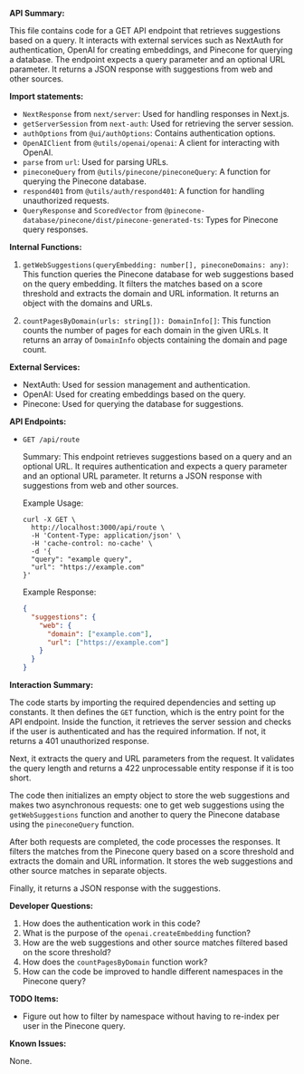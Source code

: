 **API Summary:**

This file contains code for a GET API endpoint that retrieves suggestions based on a query. It interacts with external services such as NextAuth for authentication, OpenAI for creating embeddings, and Pinecone for querying a database. The endpoint expects a query parameter and an optional URL parameter. It returns a JSON response with suggestions from web and other sources.

**Import statements:**

- `NextResponse` from `next/server`: Used for handling responses in Next.js.
- `getServerSession` from `next-auth`: Used for retrieving the server session.
- `authOptions` from `@ui/authOptions`: Contains authentication options.
- `OpenAIClient` from `@utils/openai/openai`: A client for interacting with OpenAI.
- `parse` from `url`: Used for parsing URLs.
- `pineconeQuery` from `@utils/pinecone/pineconeQuery`: A function for querying the Pinecone database.
- `respond401` from `@utils/auth/respond401`: A function for handling unauthorized requests.
- `QueryResponse` and `ScoredVector` from `@pinecone-database/pinecone/dist/pinecone-generated-ts`: Types for Pinecone query responses.

**Internal Functions:**

1. `getWebSuggestions(queryEmbedding: number[], pineconeDomains: any)`: This function queries the Pinecone database for web suggestions based on the query embedding. It filters the matches based on a score threshold and extracts the domain and URL information. It returns an object with the domains and URLs.

2. `countPagesByDomain(urls: string[]): DomainInfo[]`: This function counts the number of pages for each domain in the given URLs. It returns an array of `DomainInfo` objects containing the domain and page count.

**External Services:**

- NextAuth: Used for session management and authentication.
- OpenAI: Used for creating embeddings based on the query.
- Pinecone: Used for querying the database for suggestions.

**API Endpoints:**

- `GET /api/route`

  Summary: This endpoint retrieves suggestions based on a query and an optional URL. It requires authentication and expects a query parameter and an optional URL parameter. It returns a JSON response with suggestions from web and other sources.

  Example Usage:
  ```
  curl -X GET \
    http://localhost:3000/api/route \
    -H 'Content-Type: application/json' \
    -H 'cache-control: no-cache' \
    -d '{
    "query": "example query",
    "url": "https://example.com"
  }'
  ```

  Example Response:
  ```json
  {
    "suggestions": {
      "web": {
        "domain": ["example.com"],
        "url": ["https://example.com"]
      }
    }
  }
  ```

**Interaction Summary:**

The code starts by importing the required dependencies and setting up constants. It then defines the `GET` function, which is the entry point for the API endpoint. Inside the function, it retrieves the server session and checks if the user is authenticated and has the required information. If not, it returns a 401 unauthorized response.

Next, it extracts the query and URL parameters from the request. It validates the query length and returns a 422 unprocessable entity response if it is too short.

The code then initializes an empty object to store the web suggestions and makes two asynchronous requests: one to get web suggestions using the `getWebSuggestions` function and another to query the Pinecone database using the `pineconeQuery` function.

After both requests are completed, the code processes the responses. It filters the matches from the Pinecone query based on a score threshold and extracts the domain and URL information. It stores the web suggestions and other source matches in separate objects.

Finally, it returns a JSON response with the suggestions.

**Developer Questions:**

1. How does the authentication work in this code?
2. What is the purpose of the `openai.createEmbedding` function?
3. How are the web suggestions and other source matches filtered based on the score threshold?
4. How does the `countPagesByDomain` function work?
5. How can the code be improved to handle different namespaces in the Pinecone query?

**TODO Items:**

- Figure out how to filter by namespace without having to re-index per user in the Pinecone query.

**Known Issues:**

None.